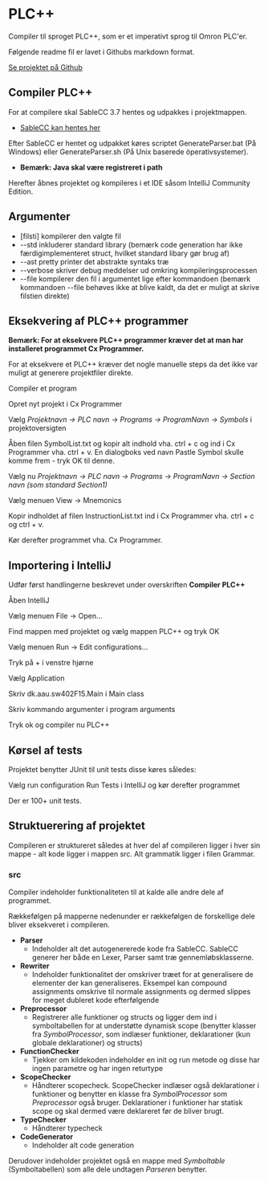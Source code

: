 # PLC++
Compiler til sproget PLC++, som er et imperativt sprog til Omron PLC'er.

Følgende readme fil er lavet i Githubs markdown format.

[Se projektet på Github](https://github.com/sahb1239/PLC-)

## Compiler PLC++
For at compilere skal SableCC 3.7 hentes og udpakkes i projektmappen. 
- [SableCC kan hentes her](http://sablecc.org/wiki/DownloadPage)

Efter SableCC er hentet og udpakket køres scriptet GenerateParser.bat (På Windows) eller GenerateParser.sh (På Unix baserede öperativsystemer).
- **Bemærk: Java skal være registreret i path**

Herefter åbnes projektet og kompileres i et IDE såsom IntelliJ Community Edition.

## Argumenter
- [filsti] kompilerer den valgte fil
- --std inkluderer standard library (bemærk code generation har ikke færdigimplementeret struct, hvilket standard libary gør brug af)
- --ast pretty printer det abstrakte syntaks træ
- --verbose skriver debug meddelser ud omkring kompileringsprocessen
- --file kompilerer den fil i argumentet lige efter kommandoen (bemærk kommandoen --file behøves ikke at blive kaldt, da det er muligt at skrive filstien direkte)

## Eksekvering af PLC++ programmer
**Bemærk: For at eksekvere PLC++ programmer kræver det at man har installeret programmet Cx Programmer.**

For at eksekvere et PLC++ kræver det nogle manuelle steps da det ikke var muligt at generere projektfiler direkte.

Compiler et program

Opret nyt projekt i Cx Programmer

Vælg *Projektnavn -> PLC navn -> Programs -> ProgramNavn -> Symbols* i projektoversigten

Åben filen SymbolList.txt og kopir alt indhold vha. ctrl + c og ind i Cx Programmer vha. ctrl + v. En dialogboks ved navn Pastle Symbol skulle komme frem - tryk OK til denne.

Vælg nu *Projektnavn -> PLC navn -> Programs -> ProgramNavn -> Section navn (som standard Section1)*

Vælg menuen View -> Mnemonics

Kopir indholdet af filen InstructionList.txt ind i Cx Programmer vha. ctrl + c og ctrl + v.


Kør derefter programmet vha. Cx Programmer.

## Importering i IntelliJ
Udfør først handlingerne beskrevet under overskriften **Compiler PLC++**

Åben IntelliJ

Vælg menuen File -> Open...

Find mappen med projektet og vælg mappen PLC++ og tryk OK

Vælg menuen Run -> Edit configurations...

Tryk på + i venstre hjørne

Vælg Application

Skriv dk.aau.sw402F15.Main i Main class

Skriv kommando argumenter i program arguments

Tryk ok og compiler nu PLC++

## Kørsel af tests
Projektet benytter JUnit til unit tests disse køres således:

Vælg run configuration Run Tests i IntelliJ og kør derefter programmet

Der er 100+ unit tests.

## Struktuerering af projektet
Compileren er struktureret således at hver del af compileren ligger i hver sin mappe - alt kode ligger i mappen src. Alt grammatik ligger i filen Grammar.

### src
Compiler indeholder funktionaliteten til at kalde alle andre dele af programmet.

Rækkefølgen på mapperne nedenunder er rækkefølgen de forskellige dele bliver eksekveret i compileren.
- **Parser**
	- Indeholder alt det autogenererede kode fra SableCC. SableCC generer her både en Lexer, Parser samt træ gennemløbsklasserne.
- **Rewriter**
	- Indeholder funktionalitet der omskriver træet for at generalisere de elementer der kan generaliseres. Eksempel kan compound assignments omskrive til normale assignments og dermed slippes for meget dubleret kode efterfølgende
- **Preprocessor**
	- Registrerer alle funktioner og structs og ligger dem ind i symboltabellen for at understøtte dynamisk scope (benytter klasser fra *SymbolProcessor*, som indlæser funktioner, deklarationer (kun globale deklarationer) og structs)
- **FunctionChecker**
	- Tjekker om kildekoden indeholder en init og run metode og disse har ingen parametre og har ingen returtype
- **ScopeChecker**
	- Håndterer scopecheck. ScopeChecker indlæser også deklarationer i funktioner og benytter en klasse fra *SymbolProcessor* som *Preprocessor* også bruger. Deklarationer i funktioner har statisk scope og skal dermed være deklareret før de bliver brugt.
- **TypeChecker**
	- Håndterer typecheck
- **CodeGenerator**
	- Indeholder alt code generation

Derudover indeholder projektet også en mappe med *Symboltable* (Symboltabellen) som alle dele undtagen *Parseren* benytter.